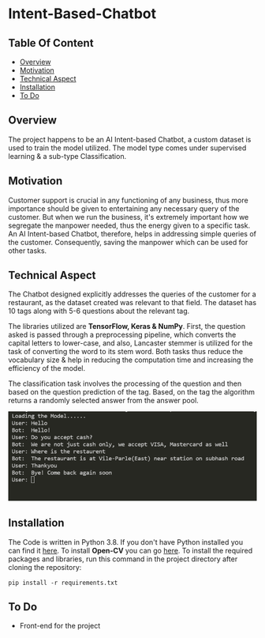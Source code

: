 # Intent-Based-Chatbot

## Table Of Content

- [Overview](#overview)
- [Motivation](#motivation)
- [Technical Aspect](#technical-aspect)
- [Installation](#installation)
- [To Do](#to-do)

## Overview

The project happens to be an AI Intent-based Chatbot, a custom dataset is used to train the model utilized. The model type comes under supervised learning & a sub-type Classification.

## Motivation

Customer support is crucial in any functioning of any business, thus more importance should be given to entertaining any necessary query of the customer. But when we run the business, it's extremely important how we segregate the manpower needed, thus the energy given to a specific task. An AI Intent-based Chatbot, therefore, helps in addressing simple queries of the customer. Consequently, saving the manpower which can be used for other tasks.


## Technical Aspect 

The Chatbot designed explicitly addresses the queries of the customer for a restaurant, as the dataset created was relevant to that field. The dataset has 10 tags along with 5-6 questions about the relevant tag.

The libraries utilized are **TensorFlow, Keras & NumPy**. First, the question asked is passed through a preprocessing pipeline, which converts the capital letters to lower-case, and also, Lancaster stemmer is utilized for the task of converting the word to its stem word. Both tasks thus reduce the vocabulary size & help in reducing the computation time and increasing the efficiency of the model. 

The classification task involves the processing of the question and then based on the question prediction of the tag. Based, on the tag the algorithm returns a randomly selected answer from the answer pool. 

![](https://github.com/gauravshipurkar/Intent-Based-Chatbot/blob/main/Result.png)

## Installation

The Code is written in Python 3.8. If you don't have Python installed you can find it [here](https://www.python.org/downloads/release/python-380). To install **Open-CV** you can go [here](https://opencv.org/). To install the required packages and libraries, run this command in the project directory after cloning the repository:

```
pip install -r requirements.txt

```
## To Do

- Front-end for the project
